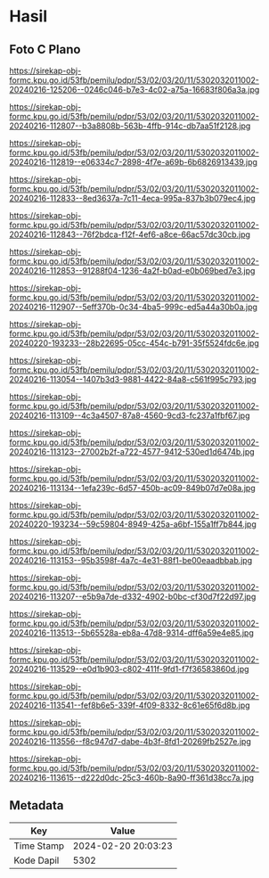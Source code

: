 # Hasil

## Foto C Plano

https://sirekap-obj-formc.kpu.go.id/53fb/pemilu/pdpr/53/02/03/20/11/5302032011002-20240216-125206--0246c046-b7e3-4c02-a75a-16683f806a3a.jpg

https://sirekap-obj-formc.kpu.go.id/53fb/pemilu/pdpr/53/02/03/20/11/5302032011002-20240216-112807--b3a8808b-563b-4ffb-914c-db7aa51f2128.jpg

https://sirekap-obj-formc.kpu.go.id/53fb/pemilu/pdpr/53/02/03/20/11/5302032011002-20240216-112819--e06334c7-2898-4f7e-a69b-6b6826913439.jpg

https://sirekap-obj-formc.kpu.go.id/53fb/pemilu/pdpr/53/02/03/20/11/5302032011002-20240216-112833--8ed3637a-7c11-4eca-995a-837b3b079ec4.jpg

https://sirekap-obj-formc.kpu.go.id/53fb/pemilu/pdpr/53/02/03/20/11/5302032011002-20240216-112843--76f2bdca-f12f-4ef6-a8ce-66ac57dc30cb.jpg

https://sirekap-obj-formc.kpu.go.id/53fb/pemilu/pdpr/53/02/03/20/11/5302032011002-20240216-112853--91288f04-1236-4a2f-b0ad-e0b069bed7e3.jpg

https://sirekap-obj-formc.kpu.go.id/53fb/pemilu/pdpr/53/02/03/20/11/5302032011002-20240216-112907--5eff370b-0c34-4ba5-999c-ed5a44a30b0a.jpg

https://sirekap-obj-formc.kpu.go.id/53fb/pemilu/pdpr/53/02/03/20/11/5302032011002-20240220-193233--28b22695-05cc-454c-b791-35f5524fdc6e.jpg

https://sirekap-obj-formc.kpu.go.id/53fb/pemilu/pdpr/53/02/03/20/11/5302032011002-20240216-113054--1407b3d3-9881-4422-84a8-c561f995c793.jpg

https://sirekap-obj-formc.kpu.go.id/53fb/pemilu/pdpr/53/02/03/20/11/5302032011002-20240216-113109--4c3a4507-87a8-4560-9cd3-fc237a1fbf67.jpg

https://sirekap-obj-formc.kpu.go.id/53fb/pemilu/pdpr/53/02/03/20/11/5302032011002-20240216-113123--27002b2f-a722-4577-9412-530ed1d6474b.jpg

https://sirekap-obj-formc.kpu.go.id/53fb/pemilu/pdpr/53/02/03/20/11/5302032011002-20240216-113134--1efa239c-6d57-450b-ac09-849b07d7e08a.jpg

https://sirekap-obj-formc.kpu.go.id/53fb/pemilu/pdpr/53/02/03/20/11/5302032011002-20240220-193234--59c59804-8949-425a-a6bf-155a1ff7b844.jpg

https://sirekap-obj-formc.kpu.go.id/53fb/pemilu/pdpr/53/02/03/20/11/5302032011002-20240216-113153--95b3598f-4a7c-4e31-88f1-be00eaadbbab.jpg

https://sirekap-obj-formc.kpu.go.id/53fb/pemilu/pdpr/53/02/03/20/11/5302032011002-20240216-113207--e5b9a7de-d332-4902-b0bc-cf30d7f22d97.jpg

https://sirekap-obj-formc.kpu.go.id/53fb/pemilu/pdpr/53/02/03/20/11/5302032011002-20240216-113513--5b65528a-eb8a-47d8-9314-dff6a59e4e85.jpg

https://sirekap-obj-formc.kpu.go.id/53fb/pemilu/pdpr/53/02/03/20/11/5302032011002-20240216-113529--e0d1b903-c802-411f-9fd1-f7f36583860d.jpg

https://sirekap-obj-formc.kpu.go.id/53fb/pemilu/pdpr/53/02/03/20/11/5302032011002-20240216-113541--fef8b6e5-339f-4f09-8332-8c61e65f6d8b.jpg

https://sirekap-obj-formc.kpu.go.id/53fb/pemilu/pdpr/53/02/03/20/11/5302032011002-20240216-113556--f8c947d7-dabe-4b3f-8fd1-20269fb2527e.jpg

https://sirekap-obj-formc.kpu.go.id/53fb/pemilu/pdpr/53/02/03/20/11/5302032011002-20240216-113615--d222d0dc-25c3-460b-8a90-ff361d38cc7a.jpg


## Metadata

| Key        | Value               |
| ---------- | ------------------- |
| Time Stamp | 2024-02-20 20:03:23 |
| Kode Dapil | 5302                |



